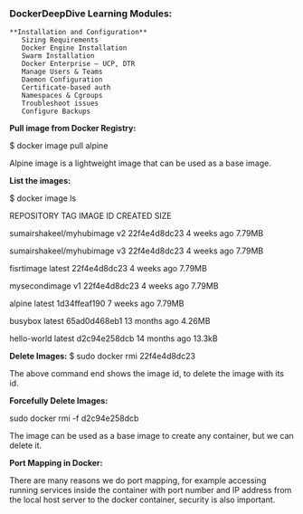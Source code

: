 ### DockerDeepDive Learning Modules:

    **Installation and Configuration**
       Sizing Requirements
       Docker Engine Installation
       Swarm Installation
       Docker Enterprise – UCP, DTR
       Manage Users & Teams
       Daemon Configuration
       Certificate-based auth
       Namespaces & Cgroups
       Troubleshoot issues
       Configure Backups

 **Pull image from Docker Registry:**
 
 $ docker image pull alpine

Alpine image is a lightweight image that can be used as a base image.

**List the images:**

$ docker image ls

REPOSITORY                 TAG       IMAGE ID       CREATED         SIZE

sumairshakeel/myhubimage   v2        22f4e4d8dc23   4 weeks ago     7.79MB

sumairshakeel/myhubimage   v3        22f4e4d8dc23   4 weeks ago     7.79MB

fisrtimage                 latest    22f4e4d8dc23   4 weeks ago     7.79MB

mysecondimage              v1        22f4e4d8dc23   4 weeks ago     7.79MB

alpine                     latest    1d34ffeaf190   7 weeks ago     7.79MB

busybox                    latest    65ad0d468eb1   13 months ago   4.26MB

hello-world                latest    d2c94e258dcb   14 months ago   13.3kB


**Delete Images:**
$ sudo docker rmi 22f4e4d8dc23 

The above command end shows the image id, to delete the image with its id.

**Forcefully Delete Images:**

sudo docker rmi -f   d2c94e258dcb 

The image can be used as a base image to create any container, but we can delete it. 

**Port Mapping in Docker:**

There are many reasons we do port mapping, for example accessing running services inside the container with port number and IP address from the local host server to the docker container, security is also important.



